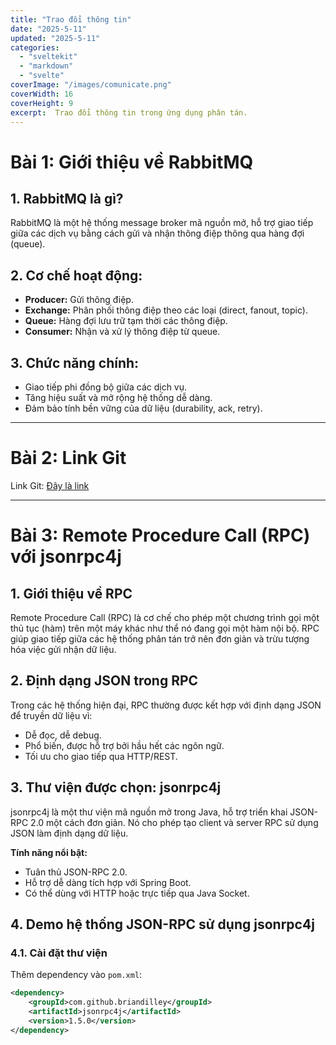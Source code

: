```yaml
---
title: "Trao đổi thông tin"
date: "2025-5-11"
updated: "2025-5-11"
categories:
  - "sveltekit"
  - "markdown"
  - "svelte"
coverImage: "/images/comunicate.png"
coverWidth: 16
coverHeight: 9
excerpt:  Trao đổi thông tin trong ứng dụng phân tán.
---
```







# Bài 1: Giới thiệu về RabbitMQ

## 1. RabbitMQ là gì?
RabbitMQ là một hệ thống message broker mã nguồn mở, hỗ trợ giao tiếp giữa các dịch vụ bằng cách gửi và nhận thông điệp thông qua hàng đợi (queue).

## 2. Cơ chế hoạt động:
* **Producer:** Gửi thông điệp.
* **Exchange:** Phân phối thông điệp theo các loại (direct, fanout, topic).
* **Queue:** Hàng đợi lưu trữ tạm thời các thông điệp.
* **Consumer:** Nhận và xử lý thông điệp từ queue.

## 3. Chức năng chính:
* Giao tiếp phi đồng bộ giữa các dịch vụ.
* Tăng hiệu suất và mở rộng hệ thống dễ dàng.
* Đảm bảo tính bền vững của dữ liệu (durability, ack, retry).

---

# Bài 2: Link Git

Link Git: [Đây là link](https://github.com/nhanlanguoi/Rabbitmq)

---

# Bài 3: Remote Procedure Call (RPC) với jsonrpc4j

## 1. Giới thiệu về RPC
Remote Procedure Call (RPC) là cơ chế cho phép một chương trình gọi một thủ tục (hàm) trên một máy khác như thể nó đang gọi một hàm nội bộ. RPC giúp giao tiếp giữa các hệ thống phân tán trở nên đơn giản và trừu tượng hóa việc gửi nhận dữ liệu.

## 2. Định dạng JSON trong RPC
Trong các hệ thống hiện đại, RPC thường được kết hợp với định dạng JSON để truyền dữ liệu vì:
* Dễ đọc, dễ debug.
* Phổ biến, được hỗ trợ bởi hầu hết các ngôn ngữ.
* Tối ưu cho giao tiếp qua HTTP/REST.

## 3. Thư viện được chọn: jsonrpc4j
jsonrpc4j là một thư viện mã nguồn mở trong Java, hỗ trợ triển khai JSON-RPC 2.0 một cách đơn giản. Nó cho phép tạo client và server RPC sử dụng JSON làm định dạng dữ liệu.

**Tính năng nổi bật:**
* Tuân thủ JSON-RPC 2.0.
* Hỗ trợ dễ dàng tích hợp với Spring Boot.
* Có thể dùng với HTTP hoặc trực tiếp qua Java Socket.

## 4. Demo hệ thống JSON-RPC sử dụng jsonrpc4j

### 4.1. Cài đặt thư viện
Thêm dependency vào `pom.xml`:
```xml
<dependency>
    <groupId>com.github.briandilley</groupId>
    <artifactId>jsonrpc4j</artifactId>
    <version>1.5.0</version>
</dependency>